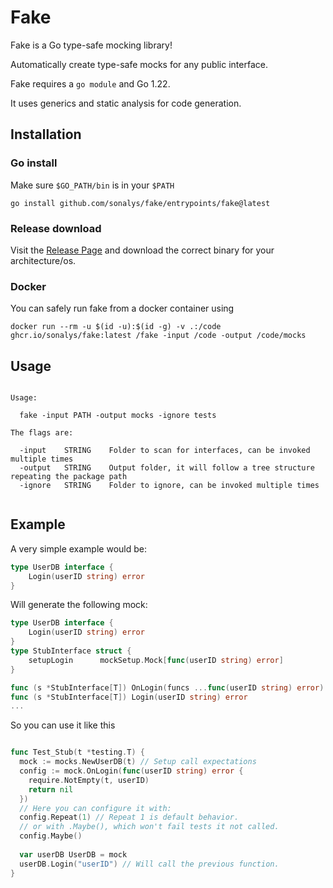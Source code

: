 # Fake

Fake is a Go type-safe mocking library!

Automatically create type-safe mocks for any public interface.

Fake requires a `go module` and Go 1.22.

It uses generics and static analysis for code generation.

## Installation

### Go install

Make sure `$GO_PATH/bin` is in your `$PATH`

`go install github.com/sonalys/fake/entrypoints/fake@latest`

### Release download

Visit the [Release Page](https://github.com/sonalys/fake/releases) and download the correct binary for your architecture/os.

### Docker

You can safely run fake from a docker container using

`docker run --rm -u $(id -u):$(id -g) -v .:/code ghcr.io/sonalys/fake:latest /fake -input /code -output /code/mocks`

## Usage

```

Usage:

  fake -input PATH -output mocks -ignore tests

The flags are:

  -input    STRING    Folder to scan for interfaces, can be invoked multiple times
  -output   STRING    Output folder, it will follow a tree structure repeating the package path
  -ignore   STRING    Folder to ignore, can be invoked multiple times
  
```


## Example

A very simple example would be:

```go
type UserDB interface {
	Login(userID string) error
}
```

Will generate the following mock:

```go
type UserDB interface {
	Login(userID string) error
}
type StubInterface struct {
	setupLogin      mockSetup.Mock[func(userID string) error]
}

func (s *StubInterface[T]) OnLogin(funcs ...func(userID string) error) Config
func (s *StubInterface[T]) Login(userID string) error
...
```

So you can use it like this

```go

func Test_Stub(t *testing.T) {
  mock := mocks.NewUserDB(t) // Setup call expectations
  config := mock.OnLogin(func(userID string) error {
    require.NotEmpty(t, userID)
    return nil
  })
  // Here you can configure it with:
  config.Repeat(1) // Repeat 1 is default behavior.
  // or with .Maybe(), which won't fail tests it not called.
  config.Maybe()
  
  var userDB UserDB = mock
  userDB.Login("userID") // Will call the previous function.
}
```